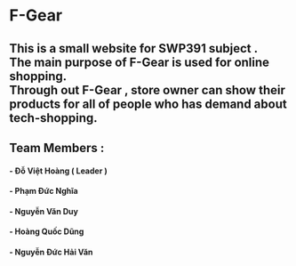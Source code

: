 # F-Gear
This is a small website for SWP391 subject .
<br>
The main purpose of F-Gear is used for online shopping. 
<br>
Through out F-Gear , store owner can show their products for all of people who has demand about tech-shopping.
-----------------------------------------------------------------------------------------------
## Team Members : 
#### - Đỗ Việt Hoàng ( Leader ) 
#### - Phạm Đức Nghĩa 
#### - Nguyễn Văn Duy
#### - Hoàng Quốc Dũng 
#### - Nguyễn Đức Hải Văn
